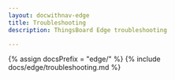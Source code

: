 ```yaml
---
layout: docwithnav-edge
title: Troubleshooting
description: ThingsBoard Edge troubleshooting

---
```


{% assign docsPrefix = "edge/" %}
{% include docs/edge/troubleshooting.md %}
